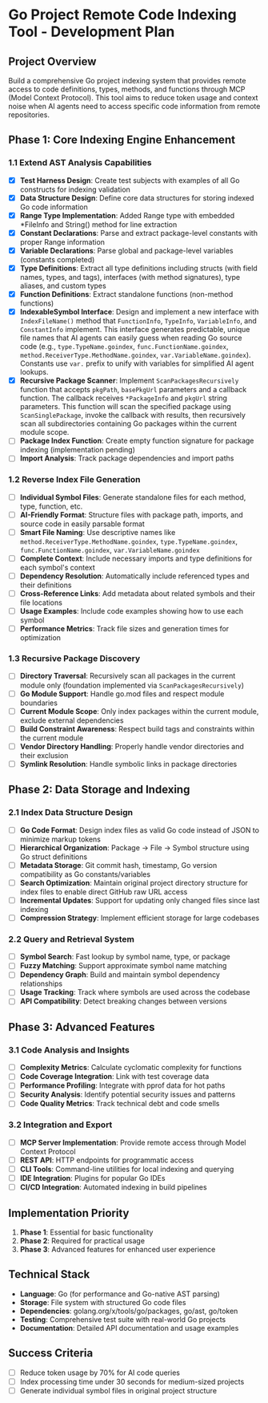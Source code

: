 # Go Project Remote Code Indexing Tool - Development Plan

## Project Overview
Build a comprehensive Go project indexing system that provides remote access to code definitions, types, methods, and functions through MCP (Model Context Protocol). This tool aims to reduce token usage and context noise when AI agents need to access specific code information from remote repositories.

## Phase 1: Core Indexing Engine Enhancement

### 1.1 Extend AST Analysis Capabilities
- [x] **Test Harness Design**: Create test subjects with examples of all Go constructs for indexing validation
- [x] **Data Structure Design**: Define core data structures for storing indexed Go code information
- [x] **Range Type Implementation**: Added Range type with embedded *FileInfo and String() method for line extraction
- [x] **Constant Declarations**: Parse and extract package-level constants with proper Range information
- [x] **Variable Declarations**: Parse global and package-level variables (constants completed)
- [x] **Type Definitions**: Extract all type definitions including structs (with field names, types, and tags), interfaces (with method signatures), type aliases, and custom types
- [x] **Function Definitions**: Extract standalone functions (non-method functions)
- [x] **IndexableSymbol Interface**: Design and implement a new interface with `IndexFileName()` method that `FunctionInfo`, `TypeInfo`, `VariableInfo`, and `ConstantInfo` implement. This interface generates predictable, unique file names that AI agents can easily guess when reading Go source code (e.g., `type.TypeName.goindex`, `func.FunctionName.goindex`, `method.ReceiverType.MethodName.goindex`, `var.VariableName.goindex`). Constants use `var.` prefix to unify with variables for simplified AI agent lookups.
- [x] **Recursive Package Scanner**: Implement `ScanPackagesRecursively` function that accepts `pkgPath`, `basePkgUrl` parameters and a callback function. The callback receives `*PackageInfo` and `pkgUrl` string parameters. This function will scan the specified package using `ScanSinglePackage`, invoke the callback with results, then recursively scan all subdirectories containing Go packages within the current module scope.
- [ ] **Package Index Function**: Create empty function signature for package indexing (implementation pending)
- [ ] **Import Analysis**: Track package dependencies and import paths

### 1.2 Reverse Index File Generation
- [ ] **Individual Symbol Files**: Generate standalone files for each method, type, function, etc.
- [ ] **AI-Friendly Format**: Structure files with package path, imports, and source code in easily parsable format
- [ ] **Smart File Naming**: Use descriptive names like `method.ReceiverType.MethodName.goindex`, `type.TypeName.goindex`, `func.FunctionName.goindex`, `var.VariableName.goindex`
- [ ] **Complete Context**: Include necessary imports and type definitions for each symbol's context
- [ ] **Dependency Resolution**: Automatically include referenced types and their definitions
- [ ] **Cross-Reference Links**: Add metadata about related symbols and their file locations
- [ ] **Usage Examples**: Include code examples showing how to use each symbol
- [ ] **Performance Metrics**: Track file sizes and generation times for optimization

### 1.3 Recursive Package Discovery
- [ ] **Directory Traversal**: Recursively scan all packages in the current module only (foundation implemented via `ScanPackagesRecursively`)
- [ ] **Go Module Support**: Handle go.mod files and respect module boundaries
- [ ] **Current Module Scope**: Only index packages within the current module, exclude external dependencies
- [ ] **Build Constraint Awareness**: Respect build tags and constraints within the current module
- [ ] **Vendor Directory Handling**: Properly handle vendor directories and their exclusion
- [ ] **Symlink Resolution**: Handle symbolic links in package directories

## Phase 2: Data Storage and Indexing

### 2.1 Index Data Structure Design
- [ ] **Go Code Format**: Design index files as valid Go code instead of JSON to minimize markup tokens
- [ ] **Hierarchical Organization**: Package -> File -> Symbol structure using Go struct definitions
- [ ] **Metadata Storage**: Git commit hash, timestamp, Go version compatibility as Go constants/variables
- [ ] **Search Optimization**: Maintain original project directory structure for index files to enable direct GitHub raw URL access
- [ ] **Incremental Updates**: Support for updating only changed files since last indexing
- [ ] **Compression Strategy**: Implement efficient storage for large codebases

### 2.2 Query and Retrieval System
- [ ] **Symbol Search**: Fast lookup by symbol name, type, or package
- [ ] **Fuzzy Matching**: Support approximate symbol name matching
- [ ] **Dependency Graph**: Build and maintain symbol dependency relationships
- [ ] **Usage Tracking**: Track where symbols are used across the codebase
- [ ] **API Compatibility**: Detect breaking changes between versions

## Phase 3: Advanced Features

### 3.1 Code Analysis and Insights
- [ ] **Complexity Metrics**: Calculate cyclomatic complexity for functions
- [ ] **Code Coverage Integration**: Link with test coverage data
- [ ] **Performance Profiling**: Integrate with pprof data for hot paths
- [ ] **Security Analysis**: Identify potential security issues and patterns
- [ ] **Code Quality Metrics**: Track technical debt and code smells

### 3.2 Integration and Export
- [ ] **MCP Server Implementation**: Provide remote access through Model Context Protocol
- [ ] **REST API**: HTTP endpoints for programmatic access
- [ ] **CLI Tools**: Command-line utilities for local indexing and querying
- [ ] **IDE Integration**: Plugins for popular Go IDEs
- [ ] **CI/CD Integration**: Automated indexing in build pipelines

## Implementation Priority
1. **Phase 1**: Essential for basic functionality
2. **Phase 2**: Required for practical usage
3. **Phase 3**: Advanced features for enhanced user experience

## Technical Stack
- **Language**: Go (for performance and Go-native AST parsing)
- **Storage**: File system with structured Go code files
- **Dependencies**: golang.org/x/tools/go/packages, go/ast, go/token
- **Testing**: Comprehensive test suite with real-world Go projects
- **Documentation**: Detailed API documentation and usage examples

## Success Criteria
- [ ] Reduce token usage by 70% for AI code queries
- [ ] Index processing time under 30 seconds for medium-sized projects
- [ ] Generate individual symbol files in original project structure
